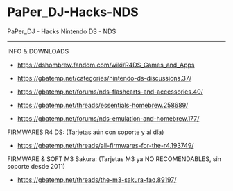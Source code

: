 # PaPer_DJ-Hacks-NDS
PaPer_DJ - Hacks Nintendo DS - NDS

---------------------------------------------------------

INFO & DOWNLOADS

* https://dshombrew.fandom.com/wiki/R4DS_Games_and_Apps

* https://gbatemp.net/categories/nintendo-ds-discussions.37/
* https://gbatemp.net/forums/nds-flashcarts-and-accessories.40/
* https://gbatemp.net/threads/essentials-homebrew.258689/
* https://gbatemp.net/forums/nds-emulation-and-homebrew.177/

FIRMWARES R4 DS:
(Tarjetas aún con soporte y al día)
* https://gbatemp.net/threads/all-firmwares-for-the-r4.193749/

FIRMWARE & SOFT M3 Sakura:
(Tarjetas M3 ya NO RECOMENDABLES, sin soporte desde 2011)
* https://gbatemp.net/threads/the-m3-sakura-faq.89197/
